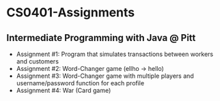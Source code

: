 # CS0401-Assignments
## Intermediate Programming with Java @ Pitt

* Assignment #1: Program that simulates transactions between workers and customers
* Assignment #2: Word-Changer game (ellho -> hello)
* Assignment #3: Word-Changer game with multiple players and username/password function for each profile
* Assignment #4: War (Card game)
